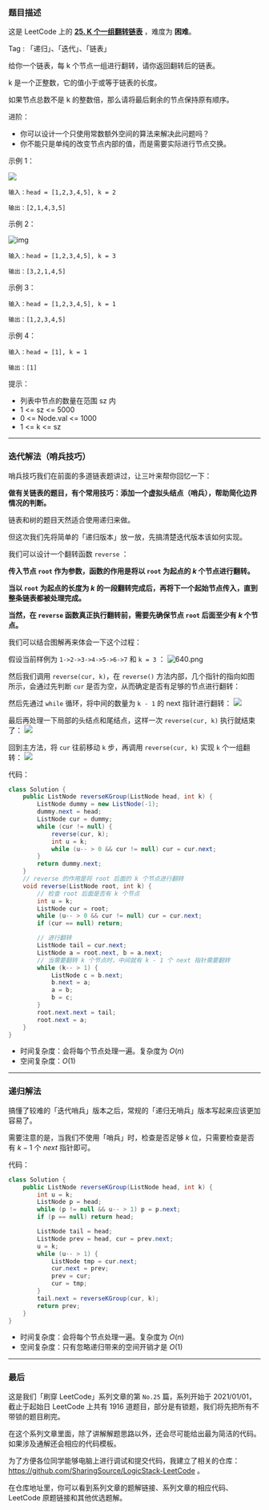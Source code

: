 ### 题目描述

这是 LeetCode 上的 **[25. K 个一组翻转链表](https://leetcode-cn.com/problems/reverse-nodes-in-k-group/solution/shua-chuan-lc-duo-tu-jiang-jie-di-gui-gu-6wr0/)** ，难度为 **困难**。

Tag : 「递归」、「迭代」、「链表」



给你一个链表，每 k 个节点一组进行翻转，请你返回翻转后的链表。

k 是一个正整数，它的值小于或等于链表的长度。

如果节点总数不是 k 的整数倍，那么请将最后剩余的节点保持原有顺序。

进阶：

* 你可以设计一个只使用常数额外空间的算法来解决此问题吗？
* 你不能只是单纯的改变节点内部的值，而是需要实际进行节点交换。

示例 1：

![](https://assets.leetcode.com/uploads/2020/10/03/reverse_ex1.jpg)

```
输入：head = [1,2,3,4,5], k = 2

输出：[2,1,4,3,5]
```
示例 2：

![img](https://assets.leetcode.com/uploads/2020/10/03/reverse_ex2.jpg)

```
输入：head = [1,2,3,4,5], k = 3

输出：[3,2,1,4,5]
```
示例 3：
```
输入：head = [1,2,3,4,5], k = 1

输出：[1,2,3,4,5]
```
示例 4：
```
输入：head = [1], k = 1

输出：[1]
```
提示：
* 列表中节点的数量在范围 sz 内
* 1 <= sz <= 5000
* 0 <= Node.val <= 1000
* 1 <= k <= sz

---

### 迭代解法（哨兵技巧）

哨兵技巧我们在前面的多道链表题讲过，让三叶来帮你回忆一下：

**做有关链表的题目，有个常用技巧：添加一个虚拟头结点（哨兵），帮助简化边界情况的判断。**

链表和树的题目天然适合使用递归来做。

但这次我们先将简单的「递归版本」放一放，先搞清楚迭代版本该如何实现。

我们可以设计一个翻转函数 `reverse` ：

**传入节点 `root` 作为参数，函数的作用是将以 `root` 为起点的 $k$ 个节点进行翻转。**

**当以 `root` 为起点的长度为 $k$ 的一段翻转完成后，再将下一个起始节点传入，直到整条链表都被处理完成。**

**当然，在 `reverse` 函数真正执行翻转前，需要先确保节点 `root` 后面至少有 $k$ 个节点。**

我们可以结合图解再来体会一下这个过程：

假设当前样例为 `1->2->3->4->5->6->7` 和 `k = 3` ：
![640.png](https://pic.leetcode-cn.com/1611504231-hpqWAW-640.png)

然后我们调用 `reverse(cur, k)`，在 `reverse()` 方法内部，几个指针的指向如图所示，会通过先判断 `cur` 是否为空，从而确定是否有足够的节点进行翻转：

然后先通过 `while` 循环，将中间的数量为 `k - 1` 的 next 指针进行翻转：
![](https://pic.leetcode-cn.com/1611504239-sVeymg-640%20(1).png)

最后再处理一下局部的头结点和尾结点，这样一次 `reverse(cur, k)` 执行就结束了：
![](https://pic.leetcode-cn.com/1611504254-SJiHDp-640%20(2).png)

回到主方法，将 `cur` 往前移动 `k` 步，再调用 `reverse(cur, k)` 实现 `k` 个一组翻转：
![](https://pic.leetcode-cn.com/1611504265-qZGFAs-640%20(3).png)

代码：
```Java
class Solution {
    public ListNode reverseKGroup(ListNode head, int k) {
        ListNode dummy = new ListNode(-1);
        dummy.next = head;
        ListNode cur = dummy;
        while (cur != null) {
            reverse(cur, k);
            int u = k;    
            while (u-- > 0 && cur != null) cur = cur.next;
        }
        return dummy.next;
    }
    // reverse 的作用是将 root 后面的 k 个节点进行翻转
    void reverse(ListNode root, int k) {
        // 检查 root 后面是否有 k 个节点
        int u = k;
        ListNode cur = root;
        while (u-- > 0 && cur != null) cur = cur.next;
        if (cur == null) return;

        // 进行翻转
        ListNode tail = cur.next;
        ListNode a = root.next, b = a.next;
        // 当需要翻转 k 个节点时，中间就有 k - 1 个 next 指针需要翻转
        while (k-- > 1) {
            ListNode c = b.next;
            b.next = a;
            a = b;
            b = c;
        }
        root.next.next = tail;
        root.next = a;
    }
}
```
* 时间复杂度：会将每个节点处理一遍。复杂度为 $O(n)$
* 空间复杂度：$O(1)$

---

### 递归解法

搞懂了较难的「迭代哨兵」版本之后，常规的「递归无哨兵」版本写起来应该更加容易了。

需要注意的是，当我们不使用「哨兵」时，检查是否足够 $k$ 位，只需要检查是否有 $k - 1$ 个 $next$ 指针即可。

代码：
```Java
class Solution {
    public ListNode reverseKGroup(ListNode head, int k) {
        int u = k;
        ListNode p = head;
        while (p != null && u-- > 1) p = p.next;
        if (p == null) return head;

        ListNode tail = head;
        ListNode prev = head, cur = prev.next;
        u = k;
        while (u-- > 1) {
            ListNode tmp = cur.next;
            cur.next = prev;
            prev = cur;
            cur = tmp;
        }
        tail.next = reverseKGroup(cur, k);
        return prev;
    }
}
```
* 时间复杂度：会将每个节点处理一遍。复杂度为 $O(n)$
* 空间复杂度：只有忽略递归带来的空间开销才是 $O(1)$

---

### 最后

这是我们「刷穿 LeetCode」系列文章的第 `No.25` 篇，系列开始于 2021/01/01，截止于起始日 LeetCode 上共有 1916 道题目，部分是有锁题，我们将先把所有不带锁的题目刷完。

在这个系列文章里面，除了讲解解题思路以外，还会尽可能给出最为简洁的代码。如果涉及通解还会相应的代码模板。

为了方便各位同学能够电脑上进行调试和提交代码，我建立了相关的仓库：https://github.com/SharingSource/LogicStack-LeetCode 。

在仓库地址里，你可以看到系列文章的题解链接、系列文章的相应代码、LeetCode 原题链接和其他优选题解。

